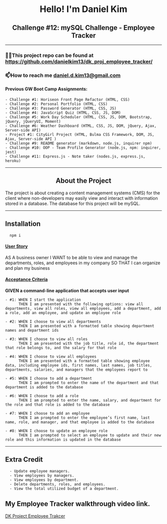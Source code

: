 <h1 align="center">Hello! I'm Daniel Kim</h1>
<h2 align="center">Challenge #12: mySQL Challenge - Employee Tracker</h2>

<hr />

### 👨‍💻This project repo can be found at https://github.com/danielkim13/dk_proj_employee_tracker/

### 📫How to reach me **daniel.d.kim13@gmail.com**

#### Previous GW Boot Camp Assignments:

    - Challenge #1: Horiseon Front Page Refactor (HTML, CSS)
    - Challenge #2: Personal Portfolio (HTML, CSS)
    - Challenge #3: Password Generator (HTML, CSS, JS)
    - Challenge #4: JavaScript Quiz (HTML, CSS, JS, DOM)
    - Challenge #5: Work Day Scheduler (HTML, CSS, JS, DOM, Bootstrap, jQuery, jQueryUI, Moment)
    - Challenge #6: Weather Dashboard (HTML, CSS, JS, DOM, jQuery, Ajax, Server-side API)
    - Project #1: CityGirl Project (HTML, Bulma CSS Framework, DOM, JS, Ajax, Server-side API )
    - Challenge #9: README generator (markdown, node.js, inquirer npm)
    - Challenge #10: OOP - Team Profile Generator (node.js, npm: inquirer, jest)
    - Challenge #11: Express.js - Note taker (nodes.js, express.js, heroku)

<hr />

<h2 align="center"><b>About the Project</b></h4>

<p>The project is about creating a content management systems (CMS) for the client where non-developers may easily view and interact with information stored in a database. The database for this project will be mySQL. </p>

<hr />

## Installation

      npm i

<h4><u>User Story</u></h4>

AS A business owner
I WANT to be able to view and manage the departments, roles, and employees in my company
SO THAT I can organize and plan my business

<h4><u>Acceptance Criteria</u></h4>

<p><b>GIVEN a command-line application that accepts user input</b></p>

    - #1: WHEN I start the application
          THEN I am presented with the following options: view all departments, view all roles, view all employees, add a department, add a role, add an employee, and update an employee role

    - #2: WHEN I choose to view all departments
          THEN I am presented with a formatted table showing department names and department ids

    - #3: WHEN I choose to view all roles
          THEN I am presented with the job title, role id, the department that role belongs to, and the salary for that role

    - #4: WHEN I choose to view all employees
          THEN I am presented with a formatted table showing employee data, including employee ids, first names, last names, job titles, departments, salaries, and managers that the employees report to

    - #5: WHEN I choose to add a department
          THEN I am prompted to enter the name of the department and that department is added to the database

    - #6: WHEN I choose to add a role
          THEN I am prompted to enter the name, salary, and department for the role and that role is added to the database

    - #7: WHEN I choose to add an employee
          THEN I am prompted to enter the employee’s first name, last name, role, and manager, and that employee is added to the database

    - #8: WHEN I choose to update an employee role
          THEN I am prompted to select an employee to update and their new role and this information is updated in the database

<hr />

## Extra Credit

      - Update employee managers.
      - View employees by managers.
      - View employees by department.
      - Delete departments, roles, and employees.
      - View the total utilized budget of a department.

## My Employee Tracker walkthrough video link.

[DK Project Employee Trakcer](https://drive.google.com/file/d/1Q5r9Xjyi7Y4fmakpFP0-oroPv0Z8QItg/view)
